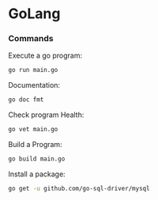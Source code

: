 # GoLang

### Commands
Execute a go program:
```sh
go run main.go
```

Documentation:
```sh
go doc fmt
```

Check program Health:
```sh
go vet main.go
```

Build a Program:
```sh
go build main.go
```

Install a package:
```sh
go get -u github.com/go-sql-driver/mysql
```

